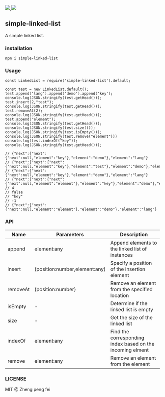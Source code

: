  <div>
  <a href="https://www.npmjs.com/package/small-linked-list">
    <img src="https://img.shields.io/npm/v/small-linked-list.svg">
  </a>
  <a href="LICENSE">
    <img src="https://img.shields.io/badge/License-MIT-yellow.svg">
  </a>
</div>

## simple-linked-list
A simple linked list.

### installation
```
npm i simple-linked-list
```

### Usage
``` JS
const LinkedList = require('simple-linked-list').default;

const test = new LinkedList.default();
test.append('lang').append('demo').append('key');
console.log(JSON.stringify(test.getHead()));
test.insert(2,"test");
console.log(JSON.stringify(test.getHead()));
test.removeAt(2);
console.log(JSON.stringify(test.getHead()));
test.append("element");
console.log(JSON.stringify(test.getHead()));
console.log(JSON.stringify(test.size()));
console.log(JSON.stringify(test.isEmpty()));
console.log(JSON.stringify(test.remove("element")))
console.log(test.indexOf("key"));
console.log(JSON.stringify(test.getHead()));

// {"next":{"next":{"next":null,"element":"key"},"element":"demo"},"element":"lang"}
// {"next":{"next":{"next":{"next":null,"element":"key"},"element":"test"},"element":"demo"},"element":"lang"}
// {"next":{"next":{"next":null,"element":"key"},"element":"demo"},"element":"lang"}
// {"next":{"next":{"next":{"next":null,"element":"element"},"element":"key"},"element":"demo"},"element":"lang"}
// 4
// false
// "key"
// -1
// {"next":{"next":{"next":null,"element":"element"},"element":"demo"},"element":"lang"}
```

### API


Name | Parameters | Description
---------|----------|---------
 append | element:any | Append elements to the linked list of instances
 insert | (position:number,element:any) | Specify a position of the insertion element
 removeAt | (position:number) | Remove an element from the specified location
 isEmpty | - | Determine if the linked list is empty
 size | - | Get the size of the linked list
 indexOf | element:any | Find the corresponding index based on the incoming elment
 remove | element:any |  Remove an element from the element


### LICENSE
MIT @ Zheng peng fei